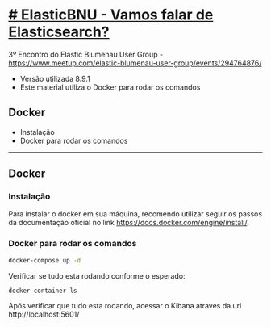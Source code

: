 # [# ElasticBNU - Vamos falar de Elasticsearch?](/kibana/elastic-bnu/2023-08-30/README.md)
3º Encontro do Elastic Blumenau User Group - https://www.meetup.com/elastic-blumenau-user-group/events/294764876/
- Versão utilizada 8.9.1
- Este material utiliza o Docker para rodar os comandos

## Docker
- Instalação
- Docker para rodar os comandos

---

## Docker

### Instalação

Para instalar o docker em sua máquina, recomendo utilizar seguir os passos da documentação oficial no link https://docs.docker.com/engine/install/.

### Docker para rodar os comandos

```bash
docker-compose up -d
```

Verificar se tudo esta rodando conforme o esperado:
```bash
docker container ls
```

Após verificar que tudo esta rodando, acessar o Kibana atraves da url http://localhost:5601/